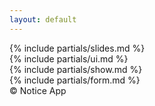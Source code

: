 ```yaml
---
layout: default
---
```

<section id = 'home'>
 {% include partials/slides.md %}
</section>
<section class = 'ui-case' id = 'ui'>
  {% include partials/ui.md %}
</section>
<section class = 'show contain' id = 'show'>
 {% include partials/show.md %}
</section>
<section class = 'fmodal contain flex' id = 'contact'>
  {% include partials/form.md %}
  <div id = 'year'>&copy; Notice App </div>
</section>
